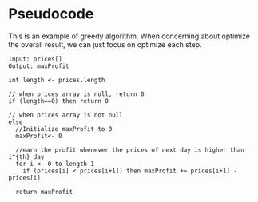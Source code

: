 # Pseudocode
This is an example of greedy algorithm. When concerning about optimize the overall result, we can just focus on optimize each step.
```
Input: prices[]
Output: maxProfit

int length <- prices.length

// when prices array is null, return 0
if (length==0) then return 0

// when prices array is not null
else 
  //Initialize maxProfit to 0
  maxProfit<- 0
  
  //earn the profit whenever the prices of next day is higher than i^{th} day
  for i <- 0 to length-1
    if (prices[i] < prices[i+1]) then maxProfit += prices[i+1] - prices[i]
    
  return maxProfit 
```
